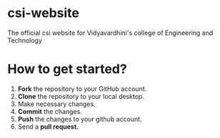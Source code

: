 # csi-website

The official csi website for Vidyavardhini's college of Engineering and Technology

# How to get started?

1. **Fork** the repository to your GitHub account.
2. **Clone** the repository to your local desktop.
3. Make necessary changes.
4. **Commit** the changes.
5. **Push** the changes to your github account.
6. Send a **pull request.**
